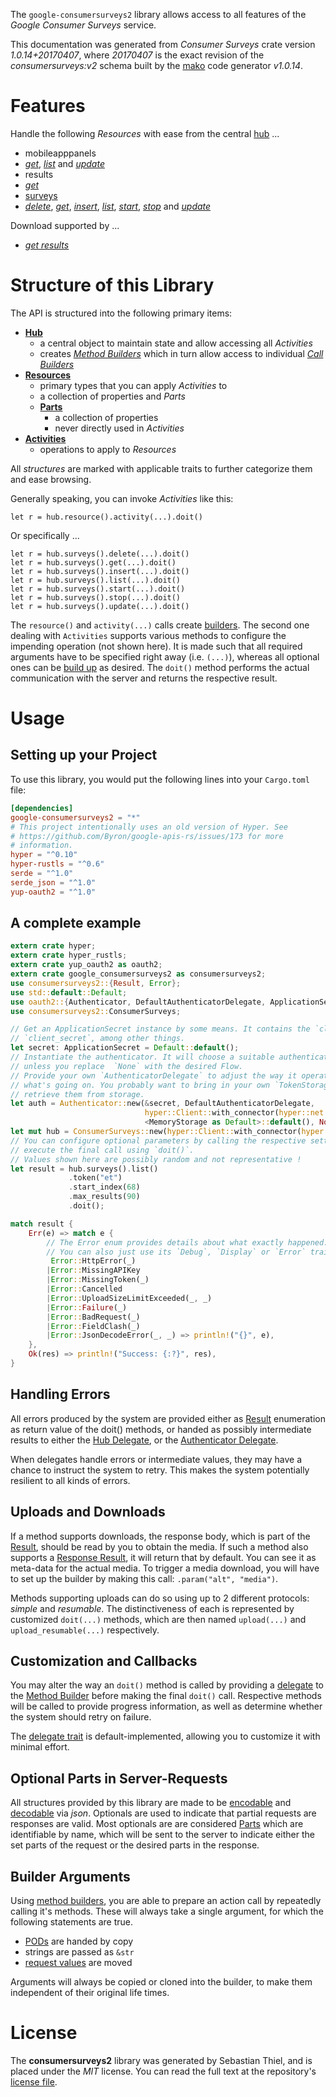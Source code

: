 <!---
DO NOT EDIT !
This file was generated automatically from 'src/mako/api/README.md.mako'
DO NOT EDIT !
-->
The `google-consumersurveys2` library allows access to all features of the *Google Consumer Surveys* service.

This documentation was generated from *Consumer Surveys* crate version *1.0.14+20170407*, where *20170407* is the exact revision of the *consumersurveys:v2* schema built by the [mako](http://www.makotemplates.org/) code generator *v1.0.14*.
# Features

Handle the following *Resources* with ease from the central [hub](https://docs.rs/google-consumersurveys2/1.0.14+20170407/google_consumersurveys2/ConsumerSurveys) ... 

* mobileapppanels
 * [*get*](https://docs.rs/google-consumersurveys2/1.0.14+20170407/google_consumersurveys2/api::MobileapppanelGetCall), [*list*](https://docs.rs/google-consumersurveys2/1.0.14+20170407/google_consumersurveys2/api::MobileapppanelListCall) and [*update*](https://docs.rs/google-consumersurveys2/1.0.14+20170407/google_consumersurveys2/api::MobileapppanelUpdateCall)
* results
 * [*get*](https://docs.rs/google-consumersurveys2/1.0.14+20170407/google_consumersurveys2/api::ResultGetCall)
* [surveys](https://docs.rs/google-consumersurveys2/1.0.14+20170407/google_consumersurveys2/api::Survey)
 * [*delete*](https://docs.rs/google-consumersurveys2/1.0.14+20170407/google_consumersurveys2/api::SurveyDeleteCall), [*get*](https://docs.rs/google-consumersurveys2/1.0.14+20170407/google_consumersurveys2/api::SurveyGetCall), [*insert*](https://docs.rs/google-consumersurveys2/1.0.14+20170407/google_consumersurveys2/api::SurveyInsertCall), [*list*](https://docs.rs/google-consumersurveys2/1.0.14+20170407/google_consumersurveys2/api::SurveyListCall), [*start*](https://docs.rs/google-consumersurveys2/1.0.14+20170407/google_consumersurveys2/api::SurveyStartCall), [*stop*](https://docs.rs/google-consumersurveys2/1.0.14+20170407/google_consumersurveys2/api::SurveyStopCall) and [*update*](https://docs.rs/google-consumersurveys2/1.0.14+20170407/google_consumersurveys2/api::SurveyUpdateCall)


Download supported by ...

* [*get results*](https://docs.rs/google-consumersurveys2/1.0.14+20170407/google_consumersurveys2/api::ResultGetCall)



# Structure of this Library

The API is structured into the following primary items:

* **[Hub](https://docs.rs/google-consumersurveys2/1.0.14+20170407/google_consumersurveys2/ConsumerSurveys)**
    * a central object to maintain state and allow accessing all *Activities*
    * creates [*Method Builders*](https://docs.rs/google-consumersurveys2/1.0.14+20170407/google_consumersurveys2/client::MethodsBuilder) which in turn
      allow access to individual [*Call Builders*](https://docs.rs/google-consumersurveys2/1.0.14+20170407/google_consumersurveys2/client::CallBuilder)
* **[Resources](https://docs.rs/google-consumersurveys2/1.0.14+20170407/google_consumersurveys2/client::Resource)**
    * primary types that you can apply *Activities* to
    * a collection of properties and *Parts*
    * **[Parts](https://docs.rs/google-consumersurveys2/1.0.14+20170407/google_consumersurveys2/client::Part)**
        * a collection of properties
        * never directly used in *Activities*
* **[Activities](https://docs.rs/google-consumersurveys2/1.0.14+20170407/google_consumersurveys2/client::CallBuilder)**
    * operations to apply to *Resources*

All *structures* are marked with applicable traits to further categorize them and ease browsing.

Generally speaking, you can invoke *Activities* like this:

```Rust,ignore
let r = hub.resource().activity(...).doit()
```

Or specifically ...

```ignore
let r = hub.surveys().delete(...).doit()
let r = hub.surveys().get(...).doit()
let r = hub.surveys().insert(...).doit()
let r = hub.surveys().list(...).doit()
let r = hub.surveys().start(...).doit()
let r = hub.surveys().stop(...).doit()
let r = hub.surveys().update(...).doit()
```

The `resource()` and `activity(...)` calls create [builders][builder-pattern]. The second one dealing with `Activities` 
supports various methods to configure the impending operation (not shown here). It is made such that all required arguments have to be 
specified right away (i.e. `(...)`), whereas all optional ones can be [build up][builder-pattern] as desired.
The `doit()` method performs the actual communication with the server and returns the respective result.

# Usage

## Setting up your Project

To use this library, you would put the following lines into your `Cargo.toml` file:

```toml
[dependencies]
google-consumersurveys2 = "*"
# This project intentionally uses an old version of Hyper. See
# https://github.com/Byron/google-apis-rs/issues/173 for more
# information.
hyper = "^0.10"
hyper-rustls = "^0.6"
serde = "^1.0"
serde_json = "^1.0"
yup-oauth2 = "^1.0"
```

## A complete example

```Rust
extern crate hyper;
extern crate hyper_rustls;
extern crate yup_oauth2 as oauth2;
extern crate google_consumersurveys2 as consumersurveys2;
use consumersurveys2::{Result, Error};
use std::default::Default;
use oauth2::{Authenticator, DefaultAuthenticatorDelegate, ApplicationSecret, MemoryStorage};
use consumersurveys2::ConsumerSurveys;

// Get an ApplicationSecret instance by some means. It contains the `client_id` and 
// `client_secret`, among other things.
let secret: ApplicationSecret = Default::default();
// Instantiate the authenticator. It will choose a suitable authentication flow for you, 
// unless you replace  `None` with the desired Flow.
// Provide your own `AuthenticatorDelegate` to adjust the way it operates and get feedback about 
// what's going on. You probably want to bring in your own `TokenStorage` to persist tokens and
// retrieve them from storage.
let auth = Authenticator::new(&secret, DefaultAuthenticatorDelegate,
                              hyper::Client::with_connector(hyper::net::HttpsConnector::new(hyper_rustls::TlsClient::new())),
                              <MemoryStorage as Default>::default(), None);
let mut hub = ConsumerSurveys::new(hyper::Client::with_connector(hyper::net::HttpsConnector::new(hyper_rustls::TlsClient::new())), auth);
// You can configure optional parameters by calling the respective setters at will, and
// execute the final call using `doit()`.
// Values shown here are possibly random and not representative !
let result = hub.surveys().list()
             .token("et")
             .start_index(68)
             .max_results(90)
             .doit();

match result {
    Err(e) => match e {
        // The Error enum provides details about what exactly happened.
        // You can also just use its `Debug`, `Display` or `Error` traits
         Error::HttpError(_)
        |Error::MissingAPIKey
        |Error::MissingToken(_)
        |Error::Cancelled
        |Error::UploadSizeLimitExceeded(_, _)
        |Error::Failure(_)
        |Error::BadRequest(_)
        |Error::FieldClash(_)
        |Error::JsonDecodeError(_, _) => println!("{}", e),
    },
    Ok(res) => println!("Success: {:?}", res),
}

```
## Handling Errors

All errors produced by the system are provided either as [Result](https://docs.rs/google-consumersurveys2/1.0.14+20170407/google_consumersurveys2/client::Result) enumeration as return value of
the doit() methods, or handed as possibly intermediate results to either the 
[Hub Delegate](https://docs.rs/google-consumersurveys2/1.0.14+20170407/google_consumersurveys2/client::Delegate), or the [Authenticator Delegate](https://docs.rs/yup-oauth2/*/yup_oauth2/trait.AuthenticatorDelegate.html).

When delegates handle errors or intermediate values, they may have a chance to instruct the system to retry. This 
makes the system potentially resilient to all kinds of errors.

## Uploads and Downloads
If a method supports downloads, the response body, which is part of the [Result](https://docs.rs/google-consumersurveys2/1.0.14+20170407/google_consumersurveys2/client::Result), should be
read by you to obtain the media.
If such a method also supports a [Response Result](https://docs.rs/google-consumersurveys2/1.0.14+20170407/google_consumersurveys2/client::ResponseResult), it will return that by default.
You can see it as meta-data for the actual media. To trigger a media download, you will have to set up the builder by making
this call: `.param("alt", "media")`.

Methods supporting uploads can do so using up to 2 different protocols: 
*simple* and *resumable*. The distinctiveness of each is represented by customized 
`doit(...)` methods, which are then named `upload(...)` and `upload_resumable(...)` respectively.

## Customization and Callbacks

You may alter the way an `doit()` method is called by providing a [delegate](https://docs.rs/google-consumersurveys2/1.0.14+20170407/google_consumersurveys2/client::Delegate) to the 
[Method Builder](https://docs.rs/google-consumersurveys2/1.0.14+20170407/google_consumersurveys2/client::CallBuilder) before making the final `doit()` call. 
Respective methods will be called to provide progress information, as well as determine whether the system should 
retry on failure.

The [delegate trait](https://docs.rs/google-consumersurveys2/1.0.14+20170407/google_consumersurveys2/client::Delegate) is default-implemented, allowing you to customize it with minimal effort.

## Optional Parts in Server-Requests

All structures provided by this library are made to be [encodable](https://docs.rs/google-consumersurveys2/1.0.14+20170407/google_consumersurveys2/client::RequestValue) and 
[decodable](https://docs.rs/google-consumersurveys2/1.0.14+20170407/google_consumersurveys2/client::ResponseResult) via *json*. Optionals are used to indicate that partial requests are responses 
are valid.
Most optionals are are considered [Parts](https://docs.rs/google-consumersurveys2/1.0.14+20170407/google_consumersurveys2/client::Part) which are identifiable by name, which will be sent to 
the server to indicate either the set parts of the request or the desired parts in the response.

## Builder Arguments

Using [method builders](https://docs.rs/google-consumersurveys2/1.0.14+20170407/google_consumersurveys2/client::CallBuilder), you are able to prepare an action call by repeatedly calling it's methods.
These will always take a single argument, for which the following statements are true.

* [PODs][wiki-pod] are handed by copy
* strings are passed as `&str`
* [request values](https://docs.rs/google-consumersurveys2/1.0.14+20170407/google_consumersurveys2/client::RequestValue) are moved

Arguments will always be copied or cloned into the builder, to make them independent of their original life times.

[wiki-pod]: http://en.wikipedia.org/wiki/Plain_old_data_structure
[builder-pattern]: http://en.wikipedia.org/wiki/Builder_pattern
[google-go-api]: https://github.com/google/google-api-go-client

# License
The **consumersurveys2** library was generated by Sebastian Thiel, and is placed 
under the *MIT* license.
You can read the full text at the repository's [license file][repo-license].

[repo-license]: https://github.com/Byron/google-apis-rsblob/master/LICENSE.md
